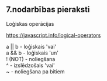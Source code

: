 ## 7.nodarbības pieraksti  

Loģiskas operācijas

https://javascript.info/logical-operators  
  
a || b - loģiskais 'vai'  
a && b - loģiskais 'un'  
! (NOT) - noliegšana  
^ - izslēdzošais 'vai'  
~ - noliegšana pa bitiem  

